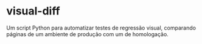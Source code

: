 # visual-diff
Um script Python para automatizar testes de regressão visual, comparando páginas de um ambiente de produção com um de homologação.
